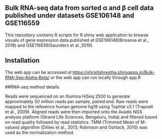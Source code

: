 ## Bulk RNA-seq data from sorted α and β cell data published under datasets GSE106148 and GSE116559

This repository contains R scripts for R shiny web application to browse visuals of gene expression data published at GSE106148(Brissova et al., 2018) and GSE116559(Saunders et al.,2019). 



## Installation

The web app can be accessed at https://shristishrestha.shinyapps.io/Bulk-RNA-Seq-Alpha-Beta/ or the web app can run locally through app.R

##RNA-seq method details

Reads were sequenced on an Illumina HiSeq 2500 to generate approximately 50 million reads per sample, paired end. Raw reads were mapped to the reference human genome hg19 using TopHat v2.1 (Trapnell et al., 2009). Aligned reads were then imported onto the Avadis NGS analysis platform (Strand Life Sciences, Bengaluru, India) and filtered based on read quality followed by read statistics. TMM (Trimmed Mean of M-values) algorithm (Dillies et al., 2013; Robinson and Oshlack, 2010) was used as the normalization method.
